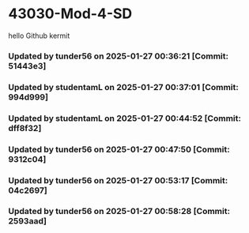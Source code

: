 ﻿# 43030-Mod-4-SD
hello Github
kermit
### Updated by tunder56 on 2025-01-27 00:36:21 [Commit: 51443e3]
### Updated by studentamL on 2025-01-27 00:37:01 [Commit: 994d999]
### Updated by studentamL on 2025-01-27 00:44:52 [Commit: dff8f32]
### Updated by tunder56 on 2025-01-27 00:47:50 [Commit: 9312c04]
### Updated by tunder56 on 2025-01-27 00:53:17 [Commit: 04c2697]
### Updated by tunder56 on 2025-01-27 00:58:28 [Commit: 2593aad]
